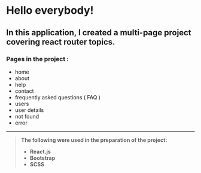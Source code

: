# Hello everybody!

## In this application, I created a multi-page project covering react router topics.

### Pages in the project :

- home
- about
- help
- contact
- frequently asked questions ( FAQ )
- users
- user details
- not found
- error

---

> **The following were used in the preparation of the project:**
>
> - **React.js**
> - **Bootstrap**
> - **SCSS**
